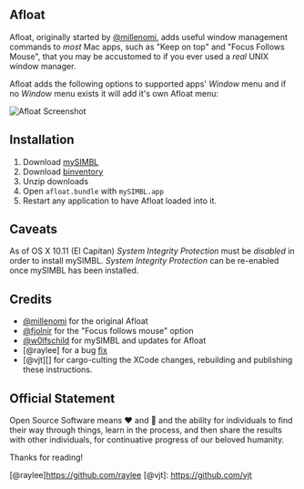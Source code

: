 Afloat
------

Afloat, originally started by [@millenomi][], adds useful window management commands to _most_ Mac apps, such as "Keep on top" and "Focus Follows Mouse", that you may be accustomed to if you ever used a _real_ UNIX window manager.

Afloat adds the following options to supported apps' _Window_ menu and if no _Window_ menu exists it will add it's own Afloat menu:

![Afloat Screenshot][afloat-screenie]


Installation
------------

1. Download [mySIMBL](https://github.com/w0lfschild/app_updates/raw/master/mySIMBL/mySIMBL_master.zip)
2. Download [binventory](https://github.com/w0lfschild/afloat/raw/master/build/afloat.zip)
3. Unzip downloads
4. Open `afloat.bundle` with `mySIMBL.app`
5. Restart any application to have Afloat loaded into it.

Caveats
-------

As of OS X 10.11 (El Capitan) _System Integrity Protection_ must be _disabled_ in order to install mySIMBL. _System Integrity Protection_ can be re-enabled once mySIMBL has been installed.

Credits
-------

* [@millenomi][] for the original Afloat
* [@fjolnir][] for the "Focus follows mouse" option
* [@w0lfschild][] for mySIMBL and updates for Afloat
* [@raylee] for a bug [fix](https://github.com/raylee/afloat/commit/680cf27c3f8ecf2603314e1732f18ed704924464)
* [@vjt][] for cargo-culting the XCode changes, rebuilding and publishing these instructions.

Official Statement
------------------

Open Source Software means :heart: and :beers: and the ability for
individuals to find their way through things, learn in the process, and then
share the results with other individuals, for continuative progress of our
beloved humanity.

Thanks for reading!

[afloat-screenie]: https://raw.githubusercontent.com/vjt/afloat/master/screenshot.png
[simbl-repo]: https://github.com/w0lfschild/mySIMBL
[current-binary]: https://github.com/w0lfschild/afloat/tree/master/build

[@millenomi]: https://github.com/millenomi
[@fjolnir]: https://github.com/fjolnir
[@w0lfschild]: https://github.com/w0lfschild
[@raylee]https://github.com/raylee
[@vjt]: https://github.com/vjt
